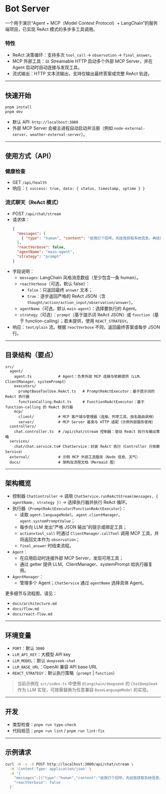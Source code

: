 # Bot Server

一个用于演示“Agent + MCP（Model Context Protocol）+ LangChain”的服务端项目，已实现 ReAct 模式的多步多工具调用。

### 特性
- ReAct 决策循环：支持多次 `tool_call` → `observation` → `final_answer`。
- MCP 外部工具：以 Streamable HTTP 启动多个外部 MCP Server，并在 Agent 启动时自动连接与发现工具。
- 流式输出：HTTP 文本流输出，支持仅输出最终答案或完整 ReAct 轨迹。

---

## 快速开始

```bash
pnpm install
pnpm dev
```

- 默认 API: `http://localhost:3000`
- 外部 MCP Server 会被主进程自动启动并注册（例如 `node-external-server`、`weather-external-server`）。

---

## 使用方式（API）

### 健康检查
- GET `/api/health`
- 响应：`{ success: true, data: { status, timestamp, uptime } }`

### 流式聊天（ReAct 模式）
- POST `/api/chat/stream`
- 请求体：
  ```json
  {
    "messages": [
      { "type": "human", "content": "给我打个招呼。先给我获取系统信息，再给我获取天气信息" }
    ],
    "reactVerbose": false,
    "agentName": "main-agent",
    "strategy": "prompt"
  }
  ```
- 字段说明：
  - `messages`: LangChain 风格消息数组（至少包含一条 human）。
  - `reactVerbose`（可选，默认 false）：
    - `false`：只返回最终 `answer` 文本；
    - `true`：逐步返回严格的 ReAct JSON（含 `thought/action/action_input/observation/answer`）。
  - `agentName`（可选，默认 `main-agent`）：选择要执行的 Agent。
  - `strategy`（可选）：`prompt`（基于提示词 ReAct JSON）或 `function`（基于 function-calling）；若未提供，使用 `REACT_STRATEGY`。
- 响应：`text/plain` 流。根据 `reactVerbose` 不同，返回最终答案或每步 JSON 行。

---

## 目录结构（要点）

```
src/
  agent/
    agent.ts            # Agent：负责外部 MCP 连接与依赖提供（LLM、ClientManager、systemPrompt）
    executors/
      promptBaseToolUse.ReAct.ts   # PromptReActExecutor：基于提示词的 ReAct 执行器
      functionCalling.ReAct.ts     # FunctionReActExecutor：基于 function-calling 的 ReAct 执行器
    mcp/
      client/           # MCP 客户端与管理器（连接、列举工具、按名路由调用）
      server/           # MCP Server 基类与 HTTP 适配（示例外部服务使用）
  controllers/
    chat.controller.ts  # /api/chat/stream 控制器：驱动 ReAct 执行与输出策略
  services/
    chat/chat.service.ts# ChatService：封装 ReAct 执行（Controller 只依赖 Service）
  external/             # 示例 MCP 外部工具服务（Node 信息、天气）
  docs/                 # 架构及流程文档（Mermaid 图）
```

---

## 架构概览

- 控制器 `ChatController` → 调用 `ChatService.runReActStream(messages, { agentName, strategy })` → 选择执行器并执行 ReAct 循环。
- 执行器（`PromptReActExecutor`/`FunctionReActExecutor`）：
  - 读取 `agent.languageModel`、`agent.clientManager`、`agent.systemPromptValue`；
  - 每步向 LLM 发出“严格 JSON 输出”的提示或绑定工具；
  - `action=tool_call` 时通过 `ClientManager.callTool` 调用 MCP 工具，并将返回文本作为 `observation`；
  - `final_answer` 时结束流程。
- `Agent`：
  - 在应用启动时连接外部 MCP Server，发现可用工具；
  - 通过 getter 提供 LLM、ClientManager、systemPrompt 给执行器复用。
 - `AgentManager`：
   - 管理多个 Agent；`ChatService` 通过 `agentName` 选择具体 Agent。

更多细节与流程图，请见：
- `docs/architecture.md`
- `docs/flow.md`
- `docs/react-flow.md`

---

## 环境变量
- `PORT`：默认 `3000`
- `LLM_API_KEY`：大模型 API key
- `LLM_MODEL`：默认 `deepseek-chat`
- `LLM_BASE_URL`：OpenAI 兼容 API base URL
- `REACT_STRATEGY`：默认执行策略（`prompt` | `function`）

> 当前示例在 `src/index.ts` 中使用 `@langchain/deepseek` 的 `ChatDeepSeek` 作为 LLM 实现，可按需替换为任意兼容 `BaseLanguageModel` 的实现。

---

## 开发
- 类型检查：`pnpm run type-check`
- 代码规范：`pnpm run lint` / `pnpm run lint:fix`

---

## 示例请求

```bash
curl -N -s -X POST http://localhost:3000/api/chat/stream \
  -H 'Content-Type: application/json' \
  -d '{
    "messages":[{"type":"human","content":"给我打个招呼。先给我获取系统信息，再给我获取天气信息"}],
    "reactVerbose": false
  }'
```
